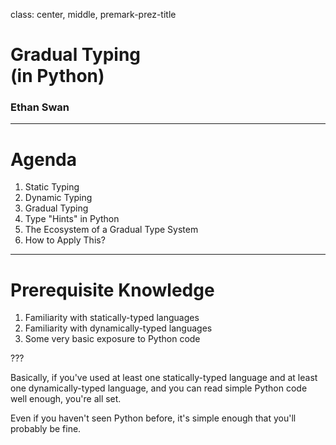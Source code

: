 class: center, middle, premark-prez-title

# Gradual Typing <br>(in Python)

### Ethan Swan

---

# Agenda

1. Static Typing
2. Dynamic Typing
3. Gradual Typing
4. Type "Hints" in Python
5. The Ecosystem of a Gradual Type System
6. How to Apply This?

---

# Prerequisite Knowledge

1. Familiarity with statically-typed languages
2. Familiarity with dynamically-typed languages
3. Some very basic exposure to Python code

???

Basically, if you've used at least one statically-typed language and at least one dynamically-typed language, and you can read simple Python code well enough, you're all set.

Even if you haven't seen Python before, it's simple enough that you'll probably be fine.

